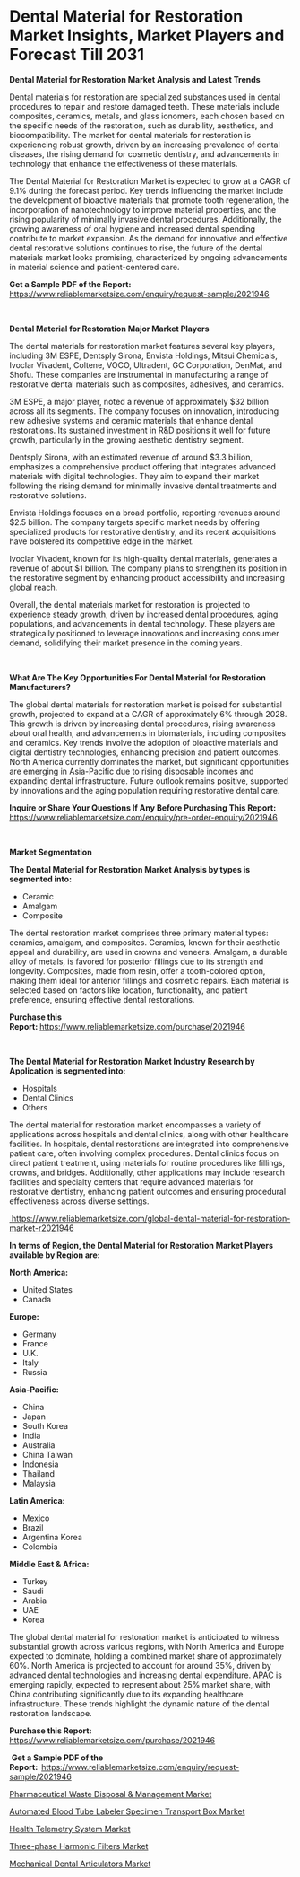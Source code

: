 <p><h1>Dental Material for Restoration Market Insights, Market Players and Forecast Till 2031</h1></p><p><strong>Dental Material for Restoration Market Analysis and Latest Trends</strong></p>
<p><p>Dental materials for restoration are specialized substances used in dental procedures to repair and restore damaged teeth. These materials include composites, ceramics, metals, and glass ionomers, each chosen based on the specific needs of the restoration, such as durability, aesthetics, and biocompatibility. The market for dental materials for restoration is experiencing robust growth, driven by an increasing prevalence of dental diseases, the rising demand for cosmetic dentistry, and advancements in technology that enhance the effectiveness of these materials.</p><p>The Dental Material for Restoration Market is expected to grow at a CAGR of 9.1% during the forecast period. Key trends influencing the market include the development of bioactive materials that promote tooth regeneration, the incorporation of nanotechnology to improve material properties, and the rising popularity of minimally invasive dental procedures. Additionally, the growing awareness of oral hygiene and increased dental spending contribute to market expansion. As the demand for innovative and effective dental restorative solutions continues to rise, the future of the dental materials market looks promising, characterized by ongoing advancements in material science and patient-centered care.</p></p>
<p><strong>Get a Sample PDF of the Report:&nbsp;</strong> <a href="https://www.reliablemarketsize.com/enquiry/request-sample/2021946?utm_campaign=1103&utm_medium=2&utm_source=Github&utm_content=ia&utm_term=28102024&utm_id=dental-material-for-restoration">https://www.reliablemarketsize.com/enquiry/request-sample/2021946</a></p>
<p>&nbsp;</p>
<p><strong>Dental Material for Restoration Major Market Players</strong></p>
<p><p>The dental materials for restoration market features several key players, including 3M ESPE, Dentsply Sirona, Envista Holdings, Mitsui Chemicals, Ivoclar Vivadent, Coltene, VOCO, Ultradent, GC Corporation, DenMat, and Shofu. These companies are instrumental in manufacturing a range of restorative dental materials such as composites, adhesives, and ceramics.</p><p>3M ESPE, a major player, noted a revenue of approximately $32 billion across all its segments. The company focuses on innovation, introducing new adhesive systems and ceramic materials that enhance dental restorations. Its sustained investment in R&D positions it well for future growth, particularly in the growing aesthetic dentistry segment.</p><p>Dentsply Sirona, with an estimated revenue of around $3.3 billion, emphasizes a comprehensive product offering that integrates advanced materials with digital technologies. They aim to expand their market following the rising demand for minimally invasive dental treatments and restorative solutions.</p><p>Envista Holdings focuses on a broad portfolio, reporting revenues around $2.5 billion. The company targets specific market needs by offering specialized products for restorative dentistry, and its recent acquisitions have bolstered its competitive edge in the market.</p><p>Ivoclar Vivadent, known for its high-quality dental materials, generates a revenue of about $1 billion. The company plans to strengthen its position in the restorative segment by enhancing product accessibility and increasing global reach.</p><p>Overall, the dental materials market for restoration is projected to experience steady growth, driven by increased dental procedures, aging populations, and advancements in dental technology. These players are strategically positioned to leverage innovations and increasing consumer demand, solidifying their market presence in the coming years.</p></p>
<p>&nbsp;</p>
<p><strong>What Are The Key Opportunities For Dental Material for Restoration Manufacturers?</strong></p>
<p><p>The global dental materials for restoration market is poised for substantial growth, projected to expand at a CAGR of approximately 6% through 2028. This growth is driven by increasing dental procedures, rising awareness about oral health, and advancements in biomaterials, including composites and ceramics. Key trends involve the adoption of bioactive materials and digital dentistry technologies, enhancing precision and patient outcomes. North America currently dominates the market, but significant opportunities are emerging in Asia-Pacific due to rising disposable incomes and expanding dental infrastructure. Future outlook remains positive, supported by innovations and the aging population requiring restorative dental care.</p></p>
<p><strong>Inquire or Share Your Questions If Any Before Purchasing This Report:</strong> <a href="https://www.reliablemarketsize.com/enquiry/pre-order-enquiry/2021946?utm_campaign=1103&utm_medium=2&utm_source=Github&utm_content=ia&utm_term=28102024&utm_id=dental-material-for-restoration">https://www.reliablemarketsize.com/enquiry/pre-order-enquiry/2021946</a></p>
<p>&nbsp;</p>
<p><strong>Market Segmentation</strong></p>
<p><strong>The Dental Material for Restoration Market Analysis by types is segmented into:</strong></p>
<p><ul><li>Ceramic</li><li>Amalgam</li><li>Composite</li></ul></p>
<p><p>The dental restoration market comprises three primary material types: ceramics, amalgam, and composites. Ceramics, known for their aesthetic appeal and durability, are used in crowns and veneers. Amalgam, a durable alloy of metals, is favored for posterior fillings due to its strength and longevity. Composites, made from resin, offer a tooth-colored option, making them ideal for anterior fillings and cosmetic repairs. Each material is selected based on factors like location, functionality, and patient preference, ensuring effective dental restorations.</p></p>
<p><strong>Purchase this Report:&nbsp;</strong><a href="https://www.reliablemarketsize.com/purchase/2021946?utm_campaign=1103&utm_medium=2&utm_source=Github&utm_content=ia&utm_term=28102024&utm_id=dental-material-for-restoration">https://www.reliablemarketsize.com/purchase/2021946</a></p>
<p>&nbsp;</p>
<p><strong>The Dental Material for Restoration Market Industry Research by Application is segmented into:</strong></p>
<p><ul><li>Hospitals</li><li>Dental Clinics</li><li>Others</li></ul></p>
<p><p>The dental material for restoration market encompasses a variety of applications across hospitals and dental clinics, along with other healthcare facilities. In hospitals, dental restorations are integrated into comprehensive patient care, often involving complex procedures. Dental clinics focus on direct patient treatment, using materials for routine procedures like fillings, crowns, and bridges. Additionally, other applications may include research facilities and specialty centers that require advanced materials for restorative dentistry, enhancing patient outcomes and ensuring procedural effectiveness across diverse settings.</p></p>
<p><a href="https://www.reliablemarketsize.com/global-dental-material-for-restoration-market-r2021946?utm_campaign=1103&utm_medium=2&utm_source=Github&utm_content=ia&utm_term=28102024&utm_id=dental-material-for-restoration">&nbsp;https://www.reliablemarketsize.com/global-dental-material-for-restoration-market-r2021946</a></p>
<p><strong>In terms of Region, the Dental Material for Restoration Market Players available by Region are:</strong></p>
<p>
    <p> <strong> North America: </strong>
        <ul>
            <li>United States</li>
            <li>Canada</li>
        </ul>
        </p> 
    <p> <strong> Europe: </strong>
        <ul>
            <li>Germany</li>
            <li>France</li>
            <li>U.K.</li>
            <li>Italy</li>
            <li>Russia</li>
        </ul>
        </p> 
    <p> <strong> Asia-Pacific: </strong>
        <ul>
            <li>China</li>
            <li>Japan</li>
            <li>South Korea</li>
            <li>India</li>
            <li>Australia</li>
            <li>China Taiwan</li>
            <li>Indonesia</li>
            <li>Thailand</li>
            <li>Malaysia</li>
        </ul>
        </p> 
    <p> <strong> Latin America: </strong>
        <ul>
            <li>Mexico</li>
            <li>Brazil</li>
            <li>Argentina Korea</li>
            <li>Colombia</li>
        </ul>
        </p> 
    <p> <strong> Middle East & Africa: </strong>
        <ul>
            <li>Turkey</li>
            <li>Saudi</li>
            <li>Arabia</li>
            <li>UAE</li>
            <li>Korea</li>
        </ul>
    </p>
    </p>
<p><p>The global dental material for restoration market is anticipated to witness substantial growth across various regions, with North America and Europe expected to dominate, holding a combined market share of approximately 60%. North America is projected to account for around 35%, driven by advanced dental technologies and increasing dental expenditure. APAC is emerging rapidly, expected to represent about 25% market share, with China contributing significantly due to its expanding healthcare infrastructure. These trends highlight the dynamic nature of the dental restoration landscape.</p></p>
<p><strong>Purchase this Report: </strong><a href="https://www.reliablemarketsize.com/purchase/2021946?utm_campaign=1103&utm_medium=2&utm_source=Github&utm_content=ia&utm_term=28102024&utm_id=dental-material-for-restoration">https://www.reliablemarketsize.com/purchase/2021946</a></p>
<p>&nbsp;<strong>Get a Sample PDF of the Report:&nbsp;&nbsp;</strong><a href="https://www.reliablemarketsize.com/enquiry/request-sample/2021946?utm_campaign=1103&utm_medium=2&utm_source=Github&utm_content=ia&utm_term=28102024&utm_id=dental-material-for-restoration">https://www.reliablemarketsize.com/enquiry/request-sample/2021946</a></p>
<p><strong></strong></p>
<p><p><a href="https://www.linkedin.com/pulse/pharmaceutical-waste-disposal-management-market-share-hb3qe?trk=public_post_embed_feed-article-content&utm_campaign=1103&utm_medium=2&utm_source=Github&utm_content=ia&utm_term=28102024&utm_id=dental-material-for-restoration">Pharmaceutical Waste Disposal & Management Market</a></p><p><a href="https://github.com/gareyratsepny/Market-Research-Report-List-1/blob/main/automated-blood-tube-labeler-specimen-transport-box-market.md?utm_campaign=1103&utm_medium=2&utm_source=Github&utm_content=ia&utm_term=28102024&utm_id=dental-material-for-restoration">Automated Blood Tube Labeler Specimen Transport Box Market</a></p><p><a href="https://www.linkedin.com/pulse/mapping-health-telemetry-system-market-trends-challenges-ikife?trk=public_post_embed_feed-article-content&utm_campaign=1103&utm_medium=2&utm_source=Github&utm_content=ia&utm_term=28102024&utm_id=dental-material-for-restoration">Health Telemetry System Market</a></p><p><a href="https://www.linkedin.com/pulse/three-phase-harmonic-filters-market-research-report-exploring-bstje?utm_campaign=1103&utm_medium=2&utm_source=Github&utm_content=ia&utm_term=28102024&utm_id=dental-material-for-restoration">Three-phase Harmonic Filters Market</a></p><p><a href="https://github.com/chr1i1herth/Market-Research-Report-List-1/blob/main/mechanical-dental-articulators-market.md?utm_campaign=1103&utm_medium=2&utm_source=Github&utm_content=ia&utm_term=28102024&utm_id=dental-material-for-restoration">Mechanical Dental Articulators Market</a></p></p>
